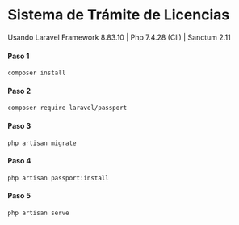 # Sistema de Trámite de Licencias
Usando Laravel Framework 8.83.10 | Php 7.4.28 (Cli) | Sanctum 2.11

#### Paso 1 
`composer install`

#### Paso 2
`composer require laravel/passport`

#### Paso 3
`php artisan migrate`

#### Paso 4
`php artisan passport:install`

#### Paso 5
`php artisan serve`